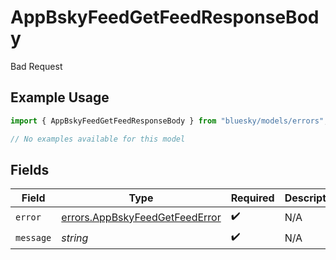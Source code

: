 # AppBskyFeedGetFeedResponseBody

Bad Request

## Example Usage

```typescript
import { AppBskyFeedGetFeedResponseBody } from "bluesky/models/errors";

// No examples available for this model
```

## Fields

| Field                                                                            | Type                                                                             | Required                                                                         | Description                                                                      |
| -------------------------------------------------------------------------------- | -------------------------------------------------------------------------------- | -------------------------------------------------------------------------------- | -------------------------------------------------------------------------------- |
| `error`                                                                          | [errors.AppBskyFeedGetFeedError](../../models/errors/appbskyfeedgetfeederror.md) | :heavy_check_mark:                                                               | N/A                                                                              |
| `message`                                                                        | *string*                                                                         | :heavy_check_mark:                                                               | N/A                                                                              |